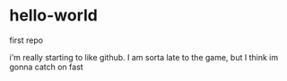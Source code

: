 # hello-world
first repo

i'm really starting to like github. I am sorta late to the game, but I think im gonna catch on fast
